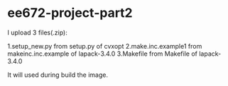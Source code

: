 # ee672-project-part2
I upload 3 files(.zip):

1.setup_new.py                      from setup.py of cvxopt
2.make.inc.example1                 from makeinc.inc.example of lapack-3.4.0
3.Makefile                          from Makefile of lapack-3.4.0

It will used during build the image.
